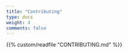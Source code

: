 ```yaml
---
title: "Contributing"
type: docs
weight: 4
comments: false
---
```


{{% custom/readfile "CONTRIBUTING.md" %}}